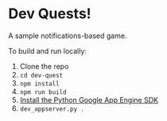 # Dev Quests!

A sample notifications-based game.

To build and run locally:

1. Clone the repo
2. `cd dev-quest`
3. `npm install`
4. `npm run build`
5. [Install the Python Google App Engine SDK](https://cloud.google.com/appengine/docs/python/download)
6. `dev_appserver.py .`
